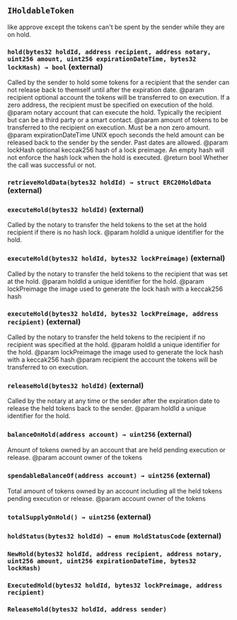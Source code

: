 ## `IHoldableToken`



like approve except the tokens can't be spent by the sender while they are on hold.


### `hold(bytes32 holdId, address recipient, address notary, uint256 amount, uint256 expirationDateTime, bytes32 lockHash) → bool` (external)

Called by the sender to hold some tokens for a recipient that the sender can not release back to themself until after the expiration date.
     @param recipient optional account the tokens will be transferred to on execution. If a zero address, the recipient must be specified on execution of the hold.
     @param notary account that can execute the hold. Typically the recipient but can be a third party or a smart contact.
     @param amount of tokens to be transferred to the recipient on execution. Must be a non zero amount.
     @param expirationDateTime UNIX epoch seconds the held amount can be released back to the sender by the sender. Past dates are allowed.
     @param lockHash optional keccak256 hash of a lock preimage. An empty hash will not enforce the hash lock when the hold is executed.
     @return bool Whether the call was successful or not.



### `retrieveHoldData(bytes32 holdId) → struct ERC20HoldData` (external)





### `executeHold(bytes32 holdId)` (external)

Called by the notary to transfer the held tokens to the set at the hold recipient if there is no hash lock.
     @param holdId a unique identifier for the hold.



### `executeHold(bytes32 holdId, bytes32 lockPreimage)` (external)

Called by the notary to transfer the held tokens to the recipient that was set at the hold.
     @param holdId a unique identifier for the hold.
     @param lockPreimage the image used to generate the lock hash with a keccak256 hash



### `executeHold(bytes32 holdId, bytes32 lockPreimage, address recipient)` (external)

Called by the notary to transfer the held tokens to the recipient if no recipient was specified at the hold.
     @param holdId a unique identifier for the hold.
     @param lockPreimage the image used to generate the lock hash with a keccak256 hash
     @param recipient the account the tokens will be transferred to on execution.



### `releaseHold(bytes32 holdId)` (external)

Called by the notary at any time or the sender after the expiration date to release the held tokens back to the sender.
     @param holdId a unique identifier for the hold.



### `balanceOnHold(address account) → uint256` (external)

Amount of tokens owned by an account that are held pending execution or release.
     @param account owner of the tokens



### `spendableBalanceOf(address account) → uint256` (external)

Total amount of tokens owned by an account including all the held tokens pending execution or release.
     @param account owner of the tokens



### `totalSupplyOnHold() → uint256` (external)





### `holdStatus(bytes32 holdId) → enum HoldStatusCode` (external)






### `NewHold(bytes32 holdId, address recipient, address notary, uint256 amount, uint256 expirationDateTime, bytes32 lockHash)`





### `ExecutedHold(bytes32 holdId, bytes32 lockPreimage, address recipient)`





### `ReleaseHold(bytes32 holdId, address sender)`







